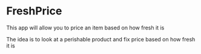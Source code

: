 # FreshPrice
This app will allow you to price an item based on how fresh it is

The idea is to look at a perishable product and fix price based on how fresh it is